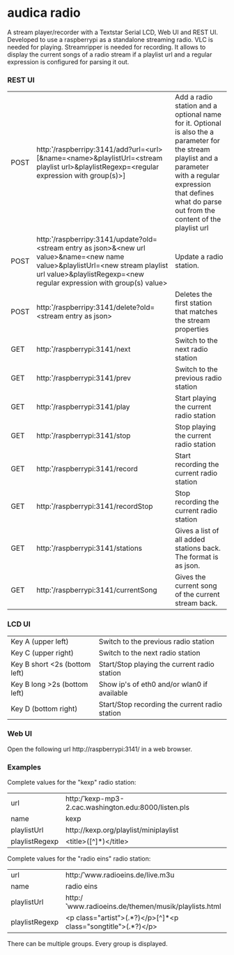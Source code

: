 audica radio
============

A stream player/recorder with a Textstar Serial LCD, Web UI and REST UI. Developed to use a raspberrypi as a standalone streaming radio.
VLC is needed for playing. Streamripper is needed for recording. It allows to display the current songs of a radio stream if a playlist
url and a regular expression is configured for parsing it out.

### REST UI

<table>
<tr><td>POST</td><td>http:&#x002FA;/raspberripy:3141/add?url=&lt;url&gt;[&amp;name=&lt;name&gt;&amp;playlistUrl=&lt;stream playlist url&gt;&amp;playlistRegexp=&lt;regular expression with group(s)&gt;]</td><td>Add a radio station and a optional name for it. Optional is also the a parameter for the stream playlist and  a parameter with a regular expression that defines what do parse out from the content of the playlist url</td></tr>
<tr><td>POST</td><td>http:&#x002FA;/raspberripy:3141/update?old=&lt;stream entry as json&gt;&amp;&lt;new url value&gt;&amp;name=&lt;new name value&gt;&amp;playlistUrl=&lt;new stream playlist url value&gt;&amp;playlistRegexp=&lt;new regular expression with group(s) value&gt;</td><td>Update a radio station.</td></tr>
<tr><td>POST</td><td>http:&#x002FA;/raspberripy:3141/delete?old=&lt;stream entry as json&gt;</td><td>Deletes the first station that matches the stream properties</td></tr>
<tr><td>GET</td><td>http:&#x002FA;/raspberrypi:3141/next</td><td>Switch to the next radio station</td></tr>
<tr><td>GET</td><td>http:&#x002FA;/raspberrypi:3141/prev</td><td>Switch to the previous radio station</td></tr>
<tr><td>GET</td><td>http:&#x002FA;/raspberrypi:3141/play</td><td>Start playing the current radio station</td></tr>
<tr><td>GET</td><td>http:&#x002FA;/raspberrypi:3141/stop</td><td>Stop playing the current radio station</td></tr>
<tr><td>GET</td><td>http:&#x002FA;/raspberrypi:3141/record</td><td>Start recording the current radio station</td></tr>
<tr><td>GET</td><td>http:&#x002FA;/raspberrypi:3141/recordStop</td><td>Stop recording the current radio station</td></tr>
<tr><td>GET</td><td>http:&#x002FA;/raspberrypi:3141/stations</td><td>Gives a list of all added stations back. The format is as json.</td></tr>
<tr><td>GET</td><td>http:&#x002FA;/raspberrypi:3141/currentSong</td><td>Gives the current song of the current stream back.</td></tr>
</table>

### LCD UI

<table>
<tr><td>Key A (upper left)</td><td>Switch to the previous radio station</td></tr>
<tr><td>Key C (upper right)</td><td>Switch to the next radio station</td></tr>
<tr><td>Key B short &lt;2s (bottom left)</td><td>Start/Stop playing the current radio station</td></tr>
<tr><td>Key B long &gt;2s (bottom left)</td><td>Show ip's of eth0 and/or wlan0 if available</td></tr>
<tr><td>Key D (bottom right)</td><td>Start/Stop recording the current radio station</td></tr>
</table>

### Web UI

Open the following url http://raspberrypi:3141/ in a web browser.

### Examples

Complete values for the "kexp" radio station:
<table>
<tr><td>url</td><td>http:/&#x002FA;kexp-mp3-2.cac.washington.edu:8000/listen.pls</td></tr>
<tr><td>name</td><td>kexp</td></tr>
<tr><td>playlistUrl</td><td>http://kexp.org/playlist/miniplaylist</td></tr>
<tr><td>playlistRegexp</td><td>&lt;title&gt;([^]*)&lt;/title&gt;</td></tr>
</table>

Complete values for the "radio eins" radio station:
<table>
<tr><td>url</td><td>http:/&#x002FA;www.radioeins.de/live.m3u</td></tr>
<tr><td>name</td><td>radio eins</td></tr>
<tr><td>playlistUrl</td><td>http:/&#x002FA;www.radioeins.de/themen/musik/playlists.html</td></tr>
<tr><td>playlistRegexp</td><td>&lt;p class="artist"&gt;(.*?)&lt;/p&gt;[^]*&lt;p class="songtitle"&gt;(.*?)&lt;/p&gt;</td></tr>
</table>

There can be multiple groups. Every group is displayed.

